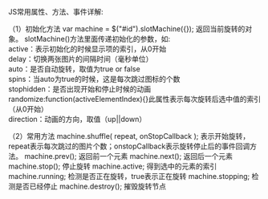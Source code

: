

JS常用属性、方法、事件详解:

（1）初始化方法 var machine = $("#id").slotMachine({}); 返回当前旋转的对象。
     slotMachine()方法里面传递初始化的参数，如:     
          active：表示初始化的时候显示项的索引，从0开始         
          delay：切换两张图片的间隔时间（毫秒单位）         
          auto：是否自动旋转，取值为true or false         
          spins：当auto为true的时候，这是每次跳过图标的个数         
          stophidden：是否出现开始和停止时候的动画         
          randomize:function(activeElementIndex){}此属性表示每次旋转后选中值的索引（从0开始）         
          direction：动画的方向，取值（up||down）
   
（2）常用方法
     machine.shuffle( repeat, onStopCallback ); 表示开始旋转，repeat表示每次跳过的图片个数；onstopCallback表示旋转停止后的事件回调方法。
     machine.prev(); 返回前一个元素
     machine.next(); 返回后一个元素
     machine.stop(); 停止旋转
     machine.active; 得到选中的元素的索引
     machine.running; 检测是否正在旋转，true表示正在旋转
     machine.stopping; 检测是否已经停止
     machine.destroy(); 摧毁旋转节点
